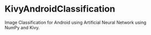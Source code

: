 # KivyAndroidClassification
Image Classification for Android using Artificial Neural Network using NumPy and Kivy.
